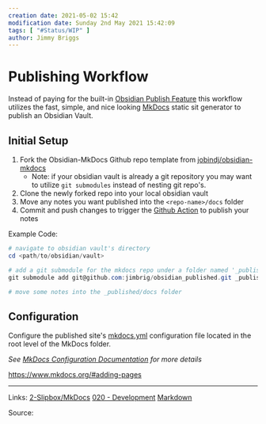 ```yaml
---
creation date: 2021-05-02 15:42
modification date: Sunday 2nd May 2021 15:42:09
tags: [ "#Status/WIP" ]
author: Jimmy Briggs
---
```


# Publishing Workflow

Instead of paying for the built-in [Obsidian Publish Feature](https://obsidian.md/publish) this workflow utilizes the fast, simple, and nice looking [MkDocs](https://www.mkdocs.org/) static sit generator to publish an Obsidian Vault.

## Initial Setup

1. Fork the Obsidian-MkDocs Github repo template from [jobindj/obsidian-mkdocs](https://github.com/jobindj/obsidian-mkdocs)
	- Note: if your obsidian vault is already a git repository you may want to utilize `git submodules` instead of nesting git repo's.
2. Clone the newly forked repo into your local obsidian vault
3. Move any notes you want published into the `<repo-name>/docs` folder
4. Commit and push changes to trigger the [Github Action](https://github.com/jobindj/obsidian-mkdocs/blob/main/.github/workflows/ci.yml) to publish your notes

Example Code:

```powershell
# navigate to obsidian vault's directory
cd <path/to/obsidian/vault>

# add a git submodule for the mkdocs repo under a folder named '_published'
git submodule add git@github.com:jimbrig/obsidian_published.git _published

# move some notes into the _published/docs folder
```

## Configuration

Configure the published site's [mkdocs.yml]() configuration file located in the root level of the MkDocs folder.

*See [MkDocs Configuration Documentation]() for more details*

https://www.mkdocs.org/#adding-pages

***
Links:  [2-Slipbox/MkDocs](MkDocs.md)  [020 - Development](../1-Maps-of-Content/020%20-%20Development.md) [Markdown](Markdown.md)

Source:

